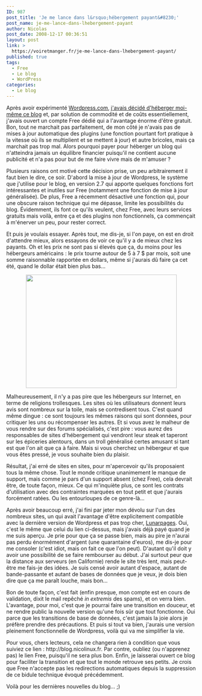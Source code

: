 ```yaml
---
ID: 987
post_title: 'Je me lance dans l&rsquo;hébergement payant&#8230;'
post_name: je-me-lance-dans-lhebergement-payant
author: Nicolas
post_date: 2008-12-17 00:36:51
layout: post
link: >
  https://voiretmanger.fr/je-me-lance-dans-lhebergement-payant/
published: true
tags:
  - Free
  - Le blog
  - WordPress
categories:
  - Le blog
---
```

<p>Après avoir expérimenté <a href="http://wordpress.com/">Wordpress.com</a>, <a href="https://voiretmanger.fr/2008/07/28/wordpresscom-cest-bien-heberger-son-blog-cest-mieux/">j'avais décidé d'héberger moi-même ce blog</a> et, par solution de commodité et de coûts essentiellement, j'avais ouvert un compte Free dédié qui a l'avantage énorme d'être gratuit. Bon, tout ne marchait pas parfaitement, de mon côté je n'avais pas de mises à jour automatique des plugins (une fonction pourtant fort pratique à la vitesse où ils se multiplient et se mettent à jour) et autre bricoles, mais ça marchait pas trop mal. Alors pourquoi payer pour héberger un blog qui n'atteindra jamais un équilibre financier puisqu'il ne contient aucune publicité et n'a pas pour but de me faire vivre mais de m'amuser ?</p>
<p>Plusieurs raisons ont motivé cette décision prise, un peu arbitrairement il faut bien le dire, ce soir. D'abord la mise à jour de Wordpress, le système que j'utilise pour le blog, en version 2.7 qui apporte quelques fonctions fort intéressantes et inutiles sur Free (notamment une fonction de mise à jour généralisée). De plus, Free a récemment désactivé une fonction qui, pour une obscure raison technique qui me dépasse, limite les possibilités du blog. Évidemment, ils font ce qu'ils veulent, chez Free, avec leurs services gratuits mais voilà, entre ça et des plugins non fonctionnels, ça commençait à m'énerver un peu, pour rester correct.</p>
<p>Et puis je voulais essayer. Après tout, me dis-je, si l'on paye, on est en droit d'attendre mieux, alors essayons de voir ce qu'il y a de mieux chez les payants. Oh et les prix ne sont pas si élevés que ça, du moins pour les hébergeurs américains : le prix tourne autour de 5 à 7 $ par mois, soit une somme raisonnable rapportée en dollars, même si j'aurais dû faire ça cet été, quand le dollar était bien plus bas...</p>
<p style="text-align: center;"><img class="alignnone size-full wp-image-988" title="fit-400x320" src="https://voiretmanger.fr/wp-content/uploads/2008/12/fit-400x320.jpg" alt="" width="400" height="300" /></p>
<p></p>
<p>Malheureusement, il n'y a pas pire que les hébergeurs sur Internet, en terme de religions trollesques. Les sites où les utilisateurs donnent leurs avis sont nombreux sur la toile, mais se contredisent tous. C'est quand même dingue : ce sont toujours les mêmes raisons qui sont données, pour critiquer les uns ou récompenser les autres. Et si vous avez le malheur de vous rendre sur des forums spécialisés, c'est pire : vous aurez des responsables de sites d'hébergement qui vendront leur steak et taperont sur les épiceries alentours, dans un troll généralisé certes amusant si tant est que l'on ait que ça à faire. Mais si vous cherchez un hébergeur et que vous êtes pressé, je vous souhaite bien du plaisir.</p>
<p>Résultat, j'ai erré de sites en sites, pour m'apercevoir qu'ils proposaient tous la même chose. Tout le monde critique unanimement le manque de support, mais comme je pars d'un support absent (chez Free), cela devrait être, de toute façon, mieux. Ce qui m'inquiète plus, ce sont les contrats d'utilisation avec des contraintes marquées en tout petit et que j'aurais forcément ratées. Ou les entourloupes de ce genre-là...</p>
<p>Après avoir beaucoup erré, j'ai fini par jeter mon dévolu sur l'un des nombreux sites, un qui avait l'avantage d'être explicitement compatible avec la dernière version de Wordpress et pas trop cher, <a href="http://www.lunarpages.com/">Lunarpages</a>. Oui, c'est le même que celui du lien ci-dessus, mais j'avais déjà payé quand je me suis aperçu. Je prie pour que ça se passe bien, mais au pire je n'aurai pas perdu énormément d'argent (une quarantaine d'euros), me dis-je pour me consoler (c'est idiot, mais on fait ce que l'on peut). D'autant qu'il doit y avoir une possibilité de se faire rembourser au début. J'ai surtout peur que la distance aux serveurs (en Californie) rende le site très lent, mais peut-être me fais-je des idées. Je suis censé avoir autant d'espace, autant de bande-passante et autant de bases de données que je veux, je dois bien dire que ça me paraît louche, mais bon...</p>
<p></p>
<p>Bon de toute façon, c'est fait (enfin presque, mon compte est en cours de validation, dixit le mail repêché <em>in extremis</em> des spams), et on verra bien. L'avantage, pour moi, c'est que je pourrai faire une transition en douceur, et ne rendre public la nouvelle version qu'une fois sûr que tout fonctionne. Oui parce que les transitions de base de données, c'est jamais la joie alors je préfère prendre des précautions. Et puis si tout va bien, j'aurais une version pleinement fonctionnelle de Wordpress, voilà qui va me simplifier la vie.</p>
<p>Pour vous, chers lecteurs, cela ne changera rien à condition que vous suiviez ce lien : http://blog.nicolinux.fr. Par contre, oubliez (ou n'apprenez pas) le lien Free, puisqu'il ne sera plus bon. Enfin, je laisserai ouvert ce blog pour faciliter la transition et que tout le monde retrouve ses petits. Je crois que Free n'accepte pas les redirections automatiques depuis la suppression de ce bidule technique évoqué précédemment.</p>
<p>Voilà pour les dernières nouvelles du blog... ;)</p>